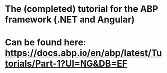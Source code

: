 # The (completed) tutorial for the ABP framework (.NET and Angular)
# Can be found here: https://docs.abp.io/en/abp/latest/Tutorials/Part-1?UI=NG&DB=EF
